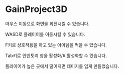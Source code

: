 # GainProject3D
 마우스 이동으로 화면을 회전시킬 수 있습니다.
 
 WASD로 플레이어를 이동시킬 수 있습니다.
 
 F키로 상호작용을 하고 있는 아이템을 먹을 수 있습니다.
 
 Tab키로 인벤토리 창을 활성화/비활성화할 수 있습니다.

 플레이어가 높은 곳에서 떨어지면 데미지를 입게 만들었습니다.
